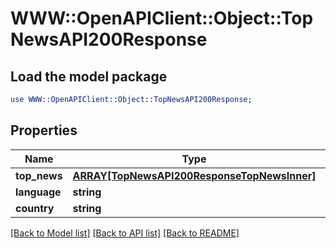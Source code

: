 # WWW::OpenAPIClient::Object::TopNewsAPI200Response

## Load the model package
```perl
use WWW::OpenAPIClient::Object::TopNewsAPI200Response;
```

## Properties
Name | Type | Description | Notes
------------ | ------------- | ------------- | -------------
**top_news** | [**ARRAY[TopNewsAPI200ResponseTopNewsInner]**](TopNewsAPI200ResponseTopNewsInner.md) |  | [optional] 
**language** | **string** |  | [optional] 
**country** | **string** |  | [optional] 

[[Back to Model list]](../README.md#documentation-for-models) [[Back to API list]](../README.md#documentation-for-api-endpoints) [[Back to README]](../README.md)


